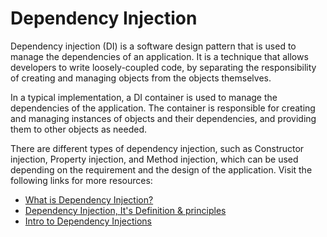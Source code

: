 # Dependency Injection

Dependency injection (DI) is a software design pattern that is used to manage the dependencies of an application. It is a technique that allows developers to write loosely-coupled code, by separating the responsibility of creating and managing objects from the objects themselves.

In a typical implementation, a DI container is used to manage the dependencies of the application. The container is responsible for creating and managing instances of objects and their dependencies, and providing them to other objects as needed.

There are different types of dependency injection, such as Constructor injection, Property injection, and Method injection, which can be used depending on the requirement and the design of the application.
Visit the following links for more resources:

- [What is Dependency Injection?](https://stackoverflow.com/questions/130794/what-is-dependency-injection)
- [Dependency Injection, It's Definition & principles](https://www.growin.com/blog/what-is-dependency-injection/)
- [Intro to Dependency Injections](https://www.freecodecamp.org/news/a-quick-intro-to-dependency-injection-what-it-is-and-when-to-use-it-7578c84fa88f/)

